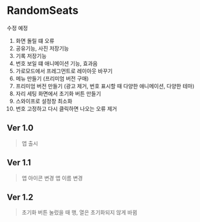 RandomSeats
===========
수정 예정
1. 화면 돌릴 떄 오류
2. 공유기능, 사진 저장기능
3. 기록 저장기능
4. 번호 보일 떄 애니메이션 기능, 효과음
5. 가로모드에서 프레그먼트로 레이아웃 바꾸기
6. 메뉴 만들기 (프리미엄 버전 구매)
7. 프리미엄 버전 만들기 (광고 제거, 번호 표시할 때 다양한 애니메이션, 다양한 테마)
8. 자리 세팅 화면에서 초기화 버튼 만들기
9. 스와이프로 설정창 최소화
10. 번호 고정하고 다시 클릭하면 나오는 오류 제거

## Ver 1.0
> 앱 출시

## Ver 1.1
> 앱 아이콘 변경
> 앱 이름 변경

## Ver 1.2
> 초기화 버튼 눌렀을 때 행, 열은 초기화되지 않게 바뀜
